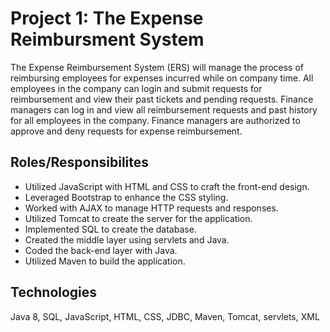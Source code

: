 # Project 1: The Expense Reimbursment System
The Expense Reimbursement System (ERS) will manage the process of reimbursing employees for expenses incurred while on company time. All employees in the company can login and submit requests for reimbursement and view their past tickets and pending requests. Finance managers can log in and view all reimbursement requests and past history for all employees in the company. Finance managers are authorized to approve and deny requests for expense reimbursement.

## Roles/Responsibilites
* Utilized JavaScript with HTML and CSS to craft the front-end design.
* Leveraged Bootstrap to enhance the CSS styling.
* Worked with AJAX to manage HTTP requests and responses.
* Utilized Tomcat to create the server for the application.
* Implemented SQL to create the database.
* Created the middle layer using servlets and Java.
* Coded the back-end layer with Java.
* Utilized Maven to build the application.

## Technologies
Java 8, SQL, JavaScript, HTML, CSS, JDBC, Maven, Tomcat, servlets, XML

